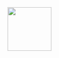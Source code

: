 <div id="header" align="center">
  <img src="https://media4.giphy.com/media/SvFocn0wNMx0iv2rYz/giphy.gif?cid=ecf05e47n3mcfvp8gr1souykosylsz9i4huogzs4fwjo55d3&rid=giphy.gif&ct=g" width="100"/>
</div>
